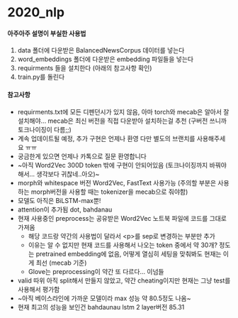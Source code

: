 # 2020_nlp

#### 아주아주 설명이 부실한 사용법
1. data 폴더에 다운받은 BalancedNewsCorpus 데이터를 넣는다
2. word_embeddings 폴더에 다운받은 embedding 파일들을 넣는다
3. requirments 들을 설치한다 (아래의 참고사항 확인)
4. train.py를 돌린다


#### 참고사항
* requirments.txt에 모든 디펜던시가 있지 않음, 아마 torch와 mecab은 알아서 잘 설치해야... mecab은 최신 버전을 직접 다운받아 설치하는걸 추천 (구버전 쓰니까 토크나이징이 다름;;)
* 계속 업데이트될 예정, 추가 구현은 언제나 환영 다만 별도의 브랜치를 사용해주세요 ㅠㅠ
* 궁금한게 있으면 언제나 카톡으로 질문 환영합니다
* ~아직 Word2Vec 300D token 밖에 구현이 안되어있음 (토크나이징까지 바꿔야해서... 생각보다 귀찮네..아오)~
* morph와 whitespace 버전 Word2Vec, FastText 사용가능 (주의할 부분은 사용하는 morph버전을 사용할 때는 tokenizer을 mecab으로 줘야함) 
* 모델도 아직은 BiLSTM-max뿐!
* attention이 추가됨 dot, bahdanau
* 현재 사용중인 preprocess는 공유받은 Word2Vec 노트북 파일에 코드를 그대로 가져옴
  * 해당 코드랑 약간의 사용법이 달라서 \<p>를 sep로 변경하는 부분만 추가
  * 이유는 알 수 없지만 현재 코드를 사용해서 나오는 token 중에서 약 30개? 정도는 pretrained embedding에 없음, 어떻게 열심히 세팅을 맞춰봐도 현재는 이게 최선 (mecab 기준)
  * Glove는 preprocessing이 약간 또 다르다... 이넘들
* valid 따위 아직 split해서 만들지 않았고, 약간 cheating이지만 현재는 그냥 test를 사용해서 평가함
* ~아직 베이스라인에 가까운 모델이라 max 성능 약 80.5정도 나옴~
* 현재 최고의 성능을 보인건 bahdaunau lstm 2 layer버전 85.31

